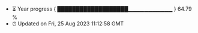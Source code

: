 - ⏳ Year progress { ███████████████████▁▁▁▁▁▁▁▁▁▁▁ } 64.79 %
- ⏰ Updated on Fri, 25 Aug 2023 11:12:58 GMT

